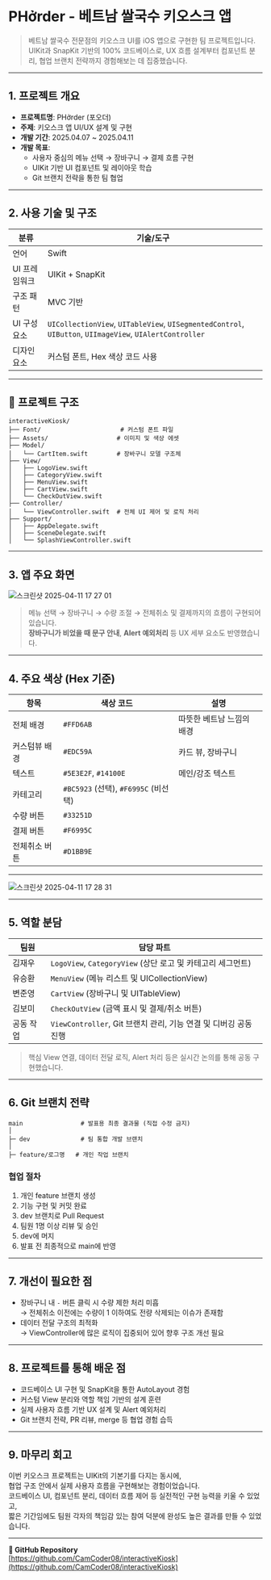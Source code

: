 
# PHởrder - 베트남 쌀국수 키오스크 앱

> 베트남 쌀국수 전문점의 키오스크 UI를 iOS 앱으로 구현한 팀 프로젝트입니다.  
> UIKit과 SnapKit 기반의 100% 코드베이스로, UX 흐름 설계부터 컴포넌트 분리, 협업 브랜치 전략까지 경험해보는 데 집중했습니다.

---

## 1. 프로젝트 개요

- **프로젝트명**: PHởrder (포오더)
- **주제**: 키오스크 앱 UI/UX 설계 및 구현
- **개발 기간**: 2025.04.07 ~ 2025.04.11
- **개발 목표**:
  - 사용자 중심의 메뉴 선택 → 장바구니 → 결제 흐름 구현
  - UIKit 기반 UI 컴포넌트 및 레이아웃 학습
  - Git 브랜치 전략을 통한 팀 협업

---

## 2. 사용 기술 및 구조

| 분류 | 기술/도구 |
|------|-----------|
| 언어 | Swift |
| UI 프레임워크 | UIKit + SnapKit |
| 구조 패턴 | MVC 기반 |
| UI 구성요소 | `UICollectionView`, `UITableView`, `UISegmentedControl`, `UIButton`, `UIImageView`, `UIAlertController` |
| 디자인 요소 | 커스텀 폰트, Hex 색상 코드 사용 |

---

## 📂 프로젝트 구조

```plaintext
interactiveKiosk/
├── Font/                      # 커스텀 폰트 파일
├── Assets/                   # 이미지 및 색상 에셋
├── Model/
│   └── CartItem.swift        # 장바구니 모델 구조체
├── View/
│   ├── LogoView.swift
│   ├── CategoryView.swift
│   ├── MenuView.swift
│   ├── CartView.swift
│   └── CheckOutView.swift
├── Controller/
│   └── ViewController.swift  # 전체 UI 제어 및 로직 처리
├── Support/
│   ├── AppDelegate.swift
│   ├── SceneDelegate.swift
│   └── SplashViewController.swift

```
---

## 3. 앱 주요 화면

 ![스크린샷 2025-04-11 17 27 01](https://github.com/user-attachments/assets/f53d88a3-fe6a-4d94-84a1-cbfbc9f9fe36) 

> 메뉴 선택 → 장바구니 → 수량 조절 → 전체취소 및 결제까지의 흐름이 구현되어 있습니다.  
> **장바구니가 비었을 때 문구 안내**, **Alert 예외처리** 등 UX 세부 요소도 반영했습니다.

---

## 4. 주요 색상 (Hex 기준)

| 항목 | 색상 코드 | 설명 |
|------|------------|------|
| 전체 배경 | `#FFD6AB` | 따뜻한 베트남 느낌의 배경 |
| 커스텀뷰 배경 | `#EDC59A` | 카드 뷰, 장바구니 |
| 텍스트 | `#5E3E2F`, `#14100E` | 메인/강조 텍스트 |
| 카테고리 | `#BC5923` (선택), `#F6995C` (비선택) |
| 수량 버튼 | `#33251D` |
| 결제 버튼 | `#F6995C` |
| 전체취소 버튼 | `#D1BB9E` |

---
![스크린샷 2025-04-11 17 28 31](https://github.com/user-attachments/assets/6ec17711-839a-4964-a7f7-6e08c879d1a5)

---

## 5. 역할 분담

| 팀원 | 담당 파트 |
|------|-------------|
| 김재우 | `LogoView`, `CategoryView` (상단 로고 및 카테고리 세그먼트) |
| 유승환 | `MenuView` (메뉴 리스트 및 UICollectionView) |
| 변준영 | `CartView` (장바구니 및 UITableView) |
| 김보미 | `CheckOutView` (금액 표시 및 결제/취소 버튼) |
| 공동 작업 | `ViewController`, Git 브랜치 관리, 기능 연결 및 디버깅 공동 진행 |

> 핵심 View 연결, 데이터 전달 로직, Alert 처리 등은 실시간 논의를 통해 공동 구현했습니다.

---

## 6. Git 브랜치 전략
```plaintext
main                # 발표용 최종 결과물 (직접 수정 금지)
│
├─ dev              # 팀 통합 개발 브랜치
│
├─ feature/로그명   # 개인 작업 브랜치
```


### 협업 절차

1. 개인 feature 브랜치 생성
2. 기능 구현 및 커밋 완료
3. dev 브랜치로 Pull Request
4. 팀원 1명 이상 리뷰 및 승인
5. dev에 머지
6. 발표 전 최종적으로 main에 반영

---

## 7. 개선이 필요한 점

- 장바구니 내 `-` 버튼 클릭 시 수량 제한 처리 미흡  
  → 전체취소 이전에는 수량이 1 이하여도 전량 삭제되는 이슈가 존재함
- 데이터 전달 구조의 최적화  
  → ViewController에 많은 로직이 집중되어 있어 향후 구조 개선 필요

---

## 8. 프로젝트를 통해 배운 점

- 코드베이스 UI 구현 및 SnapKit을 통한 AutoLayout 경험
- 커스텀 View 분리와 역할 책임 기반의 설계 훈련
- 실제 사용자 흐름 기반 UX 설계 및 Alert 예외처리
- Git 브랜치 전략, PR 리뷰, merge 등 협업 경험 습득

---

## 9. 마무리 회고

이번 키오스크 프로젝트는 UIKit의 기본기를 다지는 동시에,  
협업 구조 안에서 실제 사용자 흐름을 구현해보는 경험이었습니다.  
코드베이스 UI, 컴포넌트 분리, 데이터 흐름 제어 등 실전적인 구현 능력을 키울 수 있었고,  
짧은 기간임에도 팀원 각자의 책임감 있는 참여 덕분에 완성도 높은 결과를 만들 수 있었습니다.

---

**🔗 GitHub Repository**  
[https://github.com/CamCoder08/interactiveKiosk](https://github.com/CamCoder08/interactiveKiosk)


